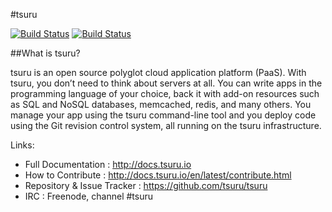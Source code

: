 #tsuru

[![Build Status](https://drone.io/github.com/tsuru/tsuru/status.png?branch=master)](https://drone.io/github.com/tsuru/tsuru/latest)
[![Build Status](https://travis-ci.org/tsuru/tsuru.png?branch=master)](https://travis-ci.org/tsuru/tsuru)

##What is tsuru?

tsuru is an open source polyglot cloud application platform (PaaS). With tsuru, you don’t need to think about servers at all. You can write apps in the programming language of your choice, back it with add-on resources such as SQL and NoSQL databases, memcached, redis, and many others. You manage your app using the tsuru command-line tool and you deploy code using the Git revision control system, all running on the tsuru infrastructure.

Links:

- Full Documentation : http://docs.tsuru.io
- How to Contribute : http://docs.tsuru.io/en/latest/contribute.html
- Repository & Issue Tracker : https://github.com/tsuru/tsuru
- IRC : Freenode, channel #tsuru
